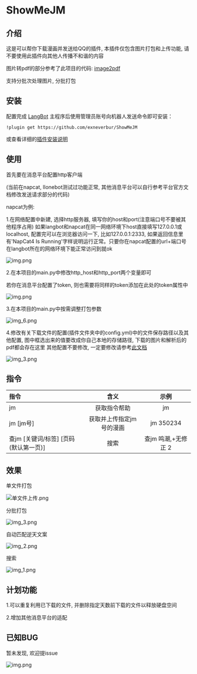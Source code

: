# ShowMeJM

## 介绍
这是可以帮你下载漫画并发送给QQ的插件, 本插件仅包含图片打包和上传功能, 请不要使用此插件向其他人传播不和谐的内容

图片转pdf的部分参考了此项目的代码: [image2pdf](https://github.com/salikx/image2pdf)

支持分批次处理图片, 分批打包
## 安装

配置完成 [LangBot](https://github.com/RockChinQ/LangBot) 主程序后使用管理员账号向机器人发送命令即可安装：

```
!plugin get https://github.com/exneverbur/ShowMeJM
```
或查看详细的[插件安装说明](https://docs.langbot.app/plugin/plugin-intro.html#%E6%8F%92%E4%BB%B6%E7%94%A8%E6%B3%95)

## 使用

<!-- 插件开发者自行填写插件使用说明 -->
首先要在消息平台配置http客户端

(当前在napcat, llonebot测试过功能正常, 其他消息平台可以自行参考平台官方文档修改发送请求部分的代码)

napcat为例:

1.在网络配置中新建, 选择http服务器, 填写你的host和port(注意端口号不要被其他程序占用) 如果langbot和napcat在同一网络环境下host直接填写127.0.0.1或localhost, 配置完可以在浏览器访问一下, 比如127.0.0.1:2333, 如果返回信息里有'NapCat4 Is Running'字样说明运行正常。只要你在napcat配置的url+端口号在langbot所在的网络环境下能正常访问到就ok

![img.png](img/1.png)

2.在本项目的main.py中修改http_host和http_port两个变量即可

若你在消息平台配置了token, 则也需要将同样的token添加在此处的token属性中

![img.png](img/img8.png)

3.在本项目的main.py中按需调整打包参数

![img_6.png](img/3.png)

4.修改有关下载文件的配置(插件文件夹中的config.yml)中的文件保存路径以及其他配置, 图中框选出来的值要改成你自己本地的存储路径, 下载的图片和解析后的pdf都会存在这里 其他配置不要修改, 一定要修改请参考[此文档](https://github.com/hect0x7/JMComic-Crawler-Python/blob/master/assets/docs/sources/option_file_syntax.md)

![img_3.png](img/2.png)

## 指令

| 指令                       |      含义       |      示例       |
|:-------------------------|:-------------:|:-------------:|
| jm                       |    获取指令帮助     |      jm       |
| jm [jm号]                 | 获取并上传指定jm号的漫画 |   jm 350234   |
| 查jm [关键词/标签] [页码(默认第一页)] |      搜索       | 查jm 鸣潮,+无修正 2 |

## 效果
单文件打包

![单文件上传.png](img/6.png)

分批打包

![img_3.png](img/4.png)

自动匹配逆天文案

![img_2.png](img/5.png)

搜索

![img_1.png](img/7.png)
## 计划功能

1.可以重复利用已下载的文件, 并删除指定天数前下载的文件以释放硬盘空间

2.增加其他消息平台的适配

## 已知BUG

暂未发现, 欢迎提issue

![img.png](img/img.png)
